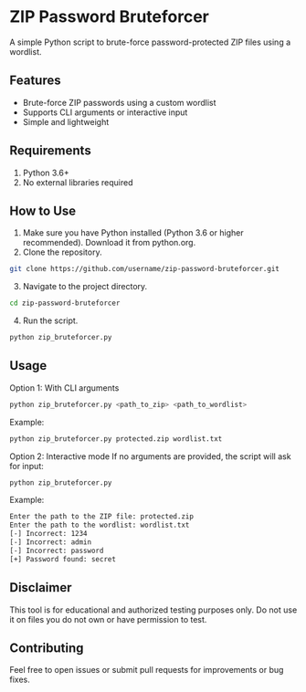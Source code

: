 # ZIP Password Bruteforcer
A simple Python script to brute-force password-protected ZIP files using a wordlist.


## Features
- Brute-force ZIP passwords using a custom wordlist
- Supports CLI arguments or interactive input
- Simple and lightweight

## Requirements
1. Python 3.6+
2. No external libraries required

## How to Use
1. Make sure you have Python installed (Python 3.6 or higher recommended). Download it from python.org.
2. Clone the repository.
```bash
git clone https://github.com/username/zip-password-bruteforcer.git
```

3. Navigate to the project directory.
```bash
cd zip-password-bruteforcer
```

4. Run the script.
```bash
python zip_bruteforcer.py
```

## Usage
Option 1: With CLI arguments
```bash
python zip_bruteforcer.py <path_to_zip> <path_to_wordlist>
```
Example:
```bash
python zip_bruteforcer.py protected.zip wordlist.txt
```

Option 2: Interactive mode
If no arguments are provided, the script will ask for input:
```bash
python zip_bruteforcer.py
```
Example:
```bash
Enter the path to the ZIP file: protected.zip
Enter the path to the wordlist: wordlist.txt
[-] Incorrect: 1234
[-] Incorrect: admin
[-] Incorrect: password
[+] Password found: secret
```

## Disclaimer
This tool is for educational and authorized testing purposes only.
Do not use it on files you do not own or have permission to test.

## Contributing
Feel free to open issues or submit pull requests for improvements or bug fixes.